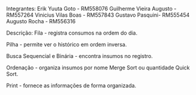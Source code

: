 Integrantes:
Erik Yuuta Goto - RM558076
Guilherme Vieira Augusto - RM557264
Vinicius Vilas Boas - RM557843
Gustavo Pasquini- RM555454
Augusto Rocha - RM556316

Descrição:
Fila - registra consumos na ordem do dia.

Pilha - permite ver o histórico em ordem inversa.

Busca Sequencial e Binária - encontra insumos no registro.

Ordenação - organiza insumos por nome Merge Sort ou quantidade Quick Sort.

Print - fornece as informações de forma organizada.
